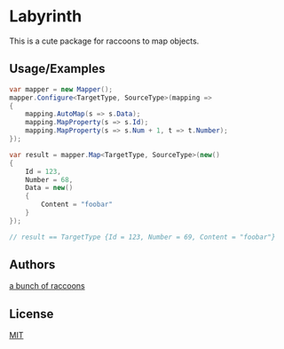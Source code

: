 
# Labyrinth

This is a cute package for raccoons to map objects.

## Usage/Examples

```csharp
var mapper = new Mapper();
mapper.Configure<TargetType, SourceType>(mapping =>
{
    mapping.AutoMap(s => s.Data);
    mapping.MapProperty(s => s.Id);
    mapping.MapProperty(s => s.Num + 1, t => t.Number);
});

var result = mapper.Map<TargetType, SourceType>(new()
{
    Id = 123,
    Number = 68,
    Data = new()
    {
        Content = "foobar"
    }
});

// result == TargetType {Id = 123, Number = 69, Content = "foobar"}

```


## Authors

[a bunch of raccoons](https://github.com/racccoooon/)


## License

[MIT](https://choosealicense.com/licenses/mit/)

